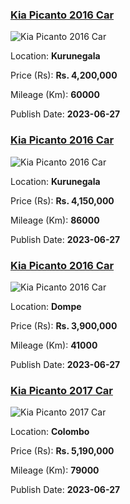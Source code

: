 
<!-- 7382d5534c36ab209541997508d0a2ee -->

### [Kia Picanto 2016 Car](https://riyasewana.com/buy/kia-picanto-sale-kurunegala-6550346)

![Kia Picanto 2016 Car](https://riyasewana.com/thumb/thumbkia-picanto-271117484161.jpg)

Location: **Kurunegala**

Price (Rs): **Rs. 4,200,000**

Mileage (Km): **60000**

Publish Date: **2023-06-27**


<!-- 95598b2acc33de2cda9dcc9941b87039 -->

### [Kia Picanto 2016 Car](https://riyasewana.com/buy/kia-picanto-sale-kurunegala-6549915)

![Kia Picanto 2016 Car](https://riyasewana.com/thumb/thumbkia-picanto-271001594061.jpg)

Location: **Kurunegala**

Price (Rs): **Rs. 4,150,000**

Mileage (Km): **86000**

Publish Date: **2023-06-27**


<!-- 4f559c71e784e4086c900846dbc96ef2 -->

### [Kia Picanto 2016 Car](https://riyasewana.com/buy/kia-picanto-sale-dompe-6549705)

![Kia Picanto 2016 Car](https://riyasewana.com/thumb/thumbkia-picanto-2710100017971.jpg)

Location: **Dompe**

Price (Rs): **Rs. 3,900,000**

Mileage (Km): **41000**

Publish Date: **2023-06-27**


<!-- 5c09df895f74bcd5526023902a3df8c4 -->

### [Kia Picanto 2017 Car](https://riyasewana.com/buy/kia-picanto-sale-colombo-6549641)

![Kia Picanto 2017 Car](https://riyasewana.com/thumb/thumbkia-picanto-27921144611.jpg)

Location: **Colombo**

Price (Rs): **Rs. 5,190,000**

Mileage (Km): **79000**

Publish Date: **2023-06-27**

